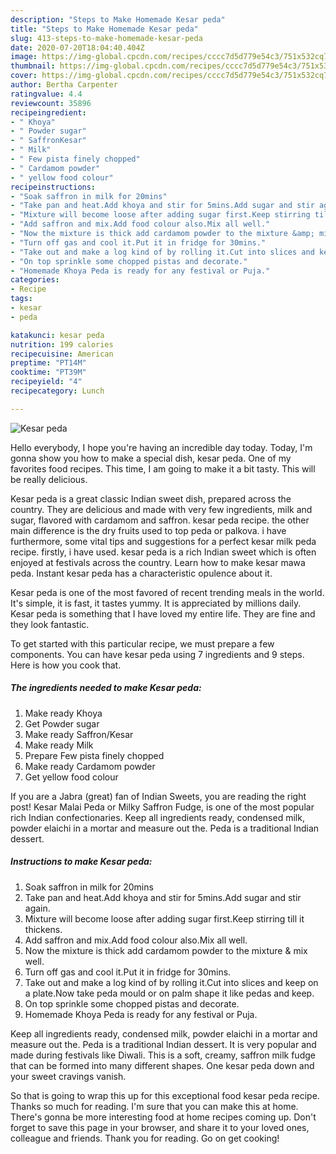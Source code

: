 ```yaml
---
description: "Steps to Make Homemade Kesar peda"
title: "Steps to Make Homemade Kesar peda"
slug: 413-steps-to-make-homemade-kesar-peda
date: 2020-07-20T18:04:40.404Z
image: https://img-global.cpcdn.com/recipes/cccc7d5d779e54c3/751x532cq70/kesar-peda-recipe-main-photo.jpg
thumbnail: https://img-global.cpcdn.com/recipes/cccc7d5d779e54c3/751x532cq70/kesar-peda-recipe-main-photo.jpg
cover: https://img-global.cpcdn.com/recipes/cccc7d5d779e54c3/751x532cq70/kesar-peda-recipe-main-photo.jpg
author: Bertha Carpenter
ratingvalue: 4.4
reviewcount: 35896
recipeingredient:
- " Khoya"
- " Powder sugar"
- " SaffronKesar"
- " Milk"
- " Few pista finely chopped"
- " Cardamom powder"
- " yellow food colour"
recipeinstructions:
- "Soak saffron in milk for 20mins"
- "Take pan and heat.Add khoya and stir for 5mins.Add sugar and stir again."
- "Mixture will become loose after adding sugar first.Keep stirring till it thickens."
- "Add saffron and mix.Add food colour also.Mix all well."
- "Now the mixture is thick add cardamom powder to the mixture &amp; mix well."
- "Turn off gas and cool it.Put it in fridge for 30mins."
- "Take out and make a log kind of by rolling it.Cut into slices and keep on a plate.Now take peda mould or on palm shape it like pedas and keep."
- "On top sprinkle some chopped pistas and decorate."
- "Homemade Khoya Peda is ready for any festival or Puja."
categories:
- Recipe
tags:
- kesar
- peda

katakunci: kesar peda 
nutrition: 199 calories
recipecuisine: American
preptime: "PT14M"
cooktime: "PT39M"
recipeyield: "4"
recipecategory: Lunch

---
```



![Kesar peda](https://img-global.cpcdn.com/recipes/cccc7d5d779e54c3/751x532cq70/kesar-peda-recipe-main-photo.jpg)

Hello everybody, I hope you're having an incredible day today. Today, I'm gonna show you how to make a special dish, kesar peda. One of my favorites food recipes. This time, I am going to make it a bit tasty. This will be really delicious.

Kesar peda is a great classic Indian sweet dish, prepared across the country. They are delicious and made with very few ingredients, milk and sugar, flavored with cardamom and saffron. kesar peda recipe. the other main difference is the dry fruits used to top peda or palkova. i have furthermore, some vital tips and suggestions for a perfect kesar milk peda recipe. firstly, i have used. kesar peda is a rich Indian sweet which is often enjoyed at festivals across the country. Learn how to make kesar mawa peda. Instant kesar peda has a characteristic opulence about it.

Kesar peda is one of the most favored of recent trending meals in the world. It's simple, it is fast, it tastes yummy. It is appreciated by millions daily. Kesar peda is something that I have loved my entire life. They are fine and they look fantastic.


To get started with this particular recipe, we must prepare a few components. You can have kesar peda using 7 ingredients and 9 steps. Here is how you cook that.

<!--inarticleads1-->

##### The ingredients needed to make Kesar peda:

1. Make ready  Khoya
1. Get  Powder sugar
1. Make ready  Saffron/Kesar
1. Make ready  Milk
1. Prepare  Few pista finely chopped
1. Make ready  Cardamom powder
1. Get  yellow food colour


If you are a Jabra (great) fan of Indian Sweets, you are reading the right post! Kesar Malai Peda or Milky Saffron Fudge, is one of the most popular rich Indian confectionaries. Keep all ingredients ready, condensed milk, powder elaichi in a mortar and measure out the. Peda is a traditional Indian dessert. 

<!--inarticleads2-->

##### Instructions to make Kesar peda:

1. Soak saffron in milk for 20mins
1. Take pan and heat.Add khoya and stir for 5mins.Add sugar and stir again.
1. Mixture will become loose after adding sugar first.Keep stirring till it thickens.
1. Add saffron and mix.Add food colour also.Mix all well.
1. Now the mixture is thick add cardamom powder to the mixture &amp; mix well.
1. Turn off gas and cool it.Put it in fridge for 30mins.
1. Take out and make a log kind of by rolling it.Cut into slices and keep on a plate.Now take peda mould or on palm shape it like pedas and keep.
1. On top sprinkle some chopped pistas and decorate.
1. Homemade Khoya Peda is ready for any festival or Puja.


Keep all ingredients ready, condensed milk, powder elaichi in a mortar and measure out the. Peda is a traditional Indian dessert. It is very popular and made during festivals like Diwali. This is a soft, creamy, saffron milk fudge that can be formed into many different shapes. One kesar peda down and your sweet cravings vanish. 

So that is going to wrap this up for this exceptional food kesar peda recipe. Thanks so much for reading. I'm sure that you can make this at home. There's gonna be more interesting food at home recipes coming up. Don't forget to save this page in your browser, and share it to your loved ones, colleague and friends. Thank you for reading. Go on get cooking!
